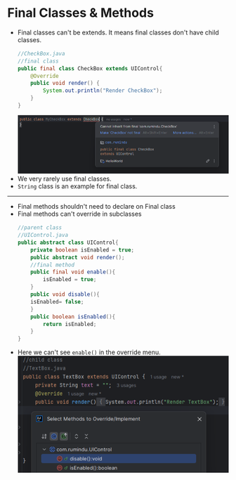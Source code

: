 # Final Classes & Methods
- Final classes can't be extends. It means final classes don't have child classes.
    ``` java 
    //CheckBox.java
    //final class
    public final class CheckBox extends UIControl{
        @Override
        public void render() {
            System.out.println("Render CheckBox");
        }
    }
    ```
    ![](assets/Pasted%20image%2020240722143842.png)
- We very rarely use final classes.
- `String` class is an example for final class.
---
- Final methods shouldn't need to declare on Final class
- Final methods can't override in subclasses
    ``` java 
    //parent class
    //UIControl.java
    public abstract class UIControl{
        private boolean isEnabled = true;
        public abstract void render();
        //final method
        public final void enable(){
            isEnabled = true;
        }
        public void disable(){
        isEnabled= false;
        }
        public boolean isEnabled(){
            return isEnabled;
        }
    }
    ```
- Here we can't see `enable()` in the override menu.
    ![](assets/Pasted%20image%2020240722150611.png)
